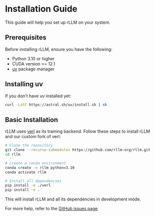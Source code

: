# Installation Guide

This guide will help you set up rLLM on your system.

## Prerequisites

Before installing rLLM, ensure you have the following:

- Python 3.10 or higher
- CUDA version >= 12.1
- [uv](https://docs.astral.sh/uv/) package manager

## Installing uv

If you don't have uv installed yet:

```bash
curl -LsSf https://astral.sh/uv/install.sh | sh
```

## Basic Installation

rLLM uses [verl](https://github.com/volcengine/verl) as its training backend. Follow these steps to install rLLM and our custom fork of verl:

```bash
# Clone the repository
git clone --recurse-submodules https://github.com/rllm-org/rllm.git
cd rllm

# create a conda environment
conda create -n rllm python=3.10
conda activate rllm

# Install all dependencies
pip install -e ./verl
pip install -e .
```

This will install rLLM and all its dependencies in development mode.

For more help, refer to the [GitHub issues page](https://github.com/rllm-org/rllm/issues). 